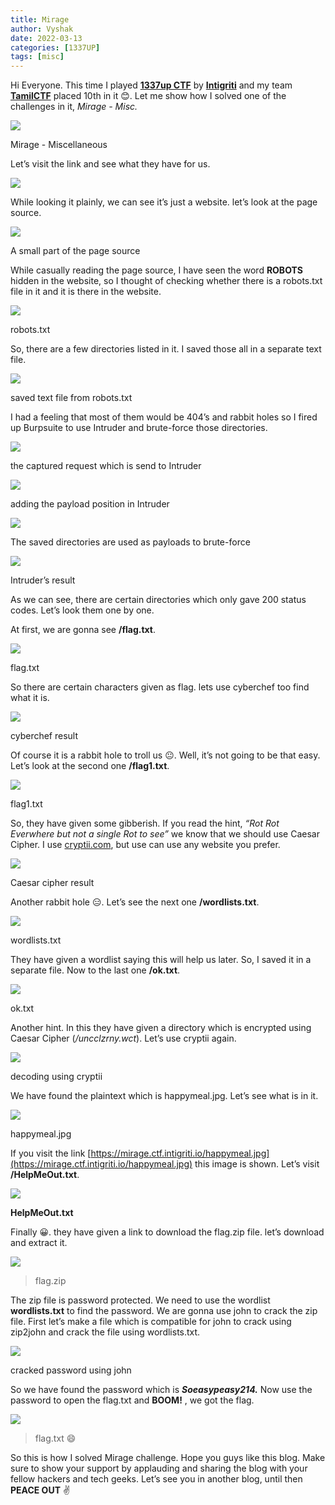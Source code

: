 ```yaml
---
title: Mirage
author: Vyshak
date: 2022-03-13
categories: [1337UP]
tags: [misc]
---
```


Hi Everyone. This time I played [**1337up CTF**](https://ctf.intigriti.io/) by [**Intigriti**](https://www.intigriti.com/) and my team [**TamilCTF**](https://tamilctf.com/) placed 10th in it 😊. Let me show how I solved one of the challenges in it, _Mirage - Misc._

![](https://miro.medium.com/max/1180/1*57AAjNDp--yGpMJnyAQ_ig.jpeg)

Mirage - Miscellaneous

Let’s visit the link and see what they have for us.

![](https://miro.medium.com/max/1400/1*TbXaMB2mNeqp_BwgCf2gsA.jpeg)

While looking it plainly, we can see it’s just a website. let’s look at the page source.

![](https://miro.medium.com/max/1400/1*yy8zipOkDXvmq9q_CrPSIQ.jpeg)

A small part of the page source

While casually reading the page source, I have seen the word **ROBOTS** hidden in the website, so I thought of checking whether there is a robots.txt file in it and it is there in the website.

![](https://miro.medium.com/max/1330/1*Sk4kLqZBjQmN_-TuhIHDwg.jpeg)

robots.txt

So, there are a few directories listed in it. I saved those all in a separate text file.

![](https://miro.medium.com/max/574/1*XLMLY-SJFxwa6GnBp0D73w.jpeg)

saved text file from robots.txt

I had a feeling that most of them would be 404’s and rabbit holes so I fired up Burpsuite to use Intruder and brute-force those directories.

![](https://miro.medium.com/max/1400/1*PJB9r_9lbDzkbY0b_7E3Sw.jpeg)

the captured request which is send to Intruder

![](https://miro.medium.com/max/1400/1*r13RhAxOcZzFFdENdQi9zA.jpeg)

adding the payload position in Intruder

![](https://miro.medium.com/max/1400/1*rsq-7fYOVAwmGYSh4-5x0Q.jpeg)

The saved directories are used as payloads to brute-force

![](https://miro.medium.com/max/1400/1*fDGVrCuylkqq3l4XlpDRZw.jpeg)

Intruder’s result

As we can see, there are certain directories which only gave 200 status codes. Let’s look them one by one.

At first, we are gonna see **/flag.txt**.

![](https://miro.medium.com/max/1400/1*bp8VaX0OVERtXew_JEqd0g.jpeg)

flag.txt

So there are certain characters given as flag. lets use cyberchef too find what it is.

![](https://miro.medium.com/max/1400/1*Rr9GZlbu5-oPtoc4ljiPiw.jpeg)

cyberchef result

Of course it is a rabbit hole to troll us 😐. Well, it’s not going to be that easy. Let’s look at the second one **/flag1.txt**.

![](https://miro.medium.com/max/1108/1*Jxx_yDNeOGQI8rYWVTyuhQ.jpeg)

flag1.txt

So, they have given some gibberish. If you read the hint, _“Rot Rot Everwhere but not a single Rot to see”_ we know that we should use Caesar Cipher. I use [cryptii.com](https://cryptii.com/), but use can use any website you prefer.

![](https://miro.medium.com/max/1400/1*qM-0nBD2b98EJ4t6q6Vipw.jpeg)

Caesar cipher result

Another rabbit hole 😑. Let’s see the next one **/wordlists.txt**.

![](https://miro.medium.com/max/1022/1*ma5NkzEEuRIb7WANddMseg.jpeg)

wordlists.txt

They have given a wordlist saying this will help us later. So, I saved it in a separate file. Now to the last one **/ok.txt**.

![](https://miro.medium.com/max/918/1*E1g-cfvguECGLJDGWHalzw.jpeg)

ok.txt

Another hint. In this they have given a directory which is encrypted using Caesar Cipher (_/uncclzrny.wct_). Let’s use cryptii again.

![](https://miro.medium.com/max/1400/1*XVN1FcIT62r192rZbTfy0w.jpeg)

decoding using cryptii

We have found the plaintext which is happymeal.jpg. Let’s see what is in it.

![](https://miro.medium.com/max/1238/1*wyp_M_iLbJqdsCYSwkD4ww.jpeg)

happymeal.jpg

If you visit the link [https://mirage.ctf.intigriti.io/happymeal.jpg](https://mirage.ctf.intigriti.io/happymeal.jpg) this image is shown. Let’s visit **/HelpMeOut.txt**.

![](https://miro.medium.com/max/1400/1*wagrsTddvn0sm5ga3FB1Ew.jpeg)

**HelpMeOut.txt**

Finally 😀. they have given a link to download the flag.zip file. let’s download and extract it.

![](https://miro.medium.com/max/1196/1*tviZaCMedCMieCA1PLBQRg.jpeg)

> flag.zip

The zip file is password protected. We need to use the wordlist **wordlists.txt** to find the password. We are gonna use john to crack the zip file. First let’s make a file which is compatible for john to crack using zip2john and crack the file using wordlists.txt.

![](https://miro.medium.com/max/1400/1*r6q5v9uHkzhktY6-iP8CTw.jpeg)

cracked password using john

So we have found the password which is **_Soeasypeasy214._** Now use the password to open the flag.txt and **BOOM!** , we got the flag.

![](https://miro.medium.com/max/1044/1*aeBYIylH8KTx-S45Se9FZA.jpeg)

>  flag.txt 😄

So this is how I solved Mirage challenge. Hope you guys like this blog. Make sure to show your support by applauding and sharing the blog with your fellow hackers and tech geeks. Let’s see you in another blog, until then **PEACE OUT** ✌️